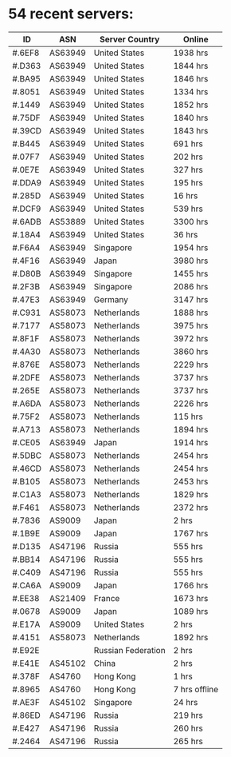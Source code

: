 # 54 recent servers:

| ID | ASN | Server Country | Online |
| ------ | ------ | ------ | ------ |
| #.6EF8 | AS63949 | United States | 1938 hrs |
| #.D363 | AS63949 | United States | 1844 hrs |
| #.BA95 | AS63949 | United States | 1846 hrs |
| #.8051 | AS63949 | United States | 1334 hrs |
| #.1449 | AS63949 | United States | 1852 hrs |
| #.75DF | AS63949 | United States | 1840 hrs |
| #.39CD | AS63949 | United States | 1843 hrs |
| #.B445 | AS63949 | United States | 691 hrs |
| #.07F7 | AS63949 | United States | 202 hrs |
| #.0E7E | AS63949 | United States | 327 hrs |
| #.DDA9 | AS63949 | United States | 195 hrs |
| #.285D | AS63949 | United States | 16 hrs |
| #.DCF9 | AS63949 | United States | 539 hrs |
| #.6ADB | AS53889 | United States | 3300 hrs |
| #.18A4 | AS63949 | United States | 36 hrs |
| #.F6A4 | AS63949 | Singapore | 1954 hrs |
| #.4F16 | AS63949 | Japan | 3980 hrs |
| #.D80B | AS63949 | Singapore | 1455 hrs |
| #.2F3B | AS63949 | Singapore | 2086 hrs |
| #.47E3 | AS63949 | Germany | 3147 hrs |
| #.C931 | AS58073 | Netherlands | 1888 hrs |
| #.7177 | AS58073 | Netherlands | 3975 hrs |
| #.8F1F | AS58073 | Netherlands | 3972 hrs |
| #.4A30 | AS58073 | Netherlands | 3860 hrs |
| #.876E | AS58073 | Netherlands | 2229 hrs |
| #.2DFE | AS58073 | Netherlands | 3737 hrs |
| #.265E | AS58073 | Netherlands | 3737 hrs |
| #.A6DA | AS58073 | Netherlands | 2226 hrs |
| #.75F2 | AS58073 | Netherlands | 115 hrs |
| #.A713 | AS58073 | Netherlands | 1894 hrs |
| #.CE05 | AS63949 | Japan | 1914 hrs |
| #.5DBC | AS58073 | Netherlands | 2454 hrs |
| #.46CD | AS58073 | Netherlands | 2454 hrs |
| #.B105 | AS58073 | Netherlands | 2453 hrs |
| #.C1A3 | AS58073 | Netherlands | 1829 hrs |
| #.F461 | AS58073 | Netherlands | 2372 hrs |
| #.7836 | AS9009 | Japan | 2 hrs |
| #.1B9E | AS9009 | Japan | 1767 hrs |
| #.D135 | AS47196 | Russia | 555 hrs |
| #.BB14 | AS47196 | Russia | 555 hrs |
| #.C409 | AS47196 | Russia | 555 hrs |
| #.CA6A | AS9009 | Japan | 1766 hrs |
| #.EE38 | AS21409 | France | 1673 hrs |
| #.0678 | AS9009 | Japan | 1089 hrs |
| #.E17A | AS9009 | United States | 2 hrs |
| #.4151 | AS58073 | Netherlands | 1892 hrs |
| #.E92E |  | Russian Federation | 2 hrs |
| #.E41E | AS45102 | China | 2 hrs |
| #.378F | AS4760 | Hong Kong | 1 hrs |
| #.8965 | AS4760 | Hong Kong | 7 hrs offline |
| #.AE3F | AS45102 | Singapore | 24 hrs |
| #.86ED | AS47196 | Russia | 219 hrs |
| #.E427 | AS47196 | Russia | 260 hrs |
| #.2464 | AS47196 | Russia | 265 hrs |

